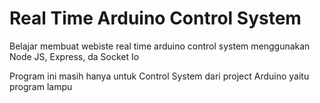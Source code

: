 # Real Time Arduino Control System
Belajar membuat webiste real time arduino control system menggunakan Node JS, Express, da Socket Io

Program ini masih hanya untuk Control System dari project Arduino yaitu program lampu

